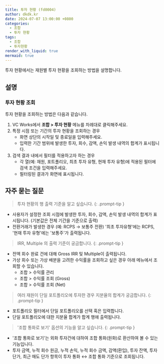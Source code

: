 ```yaml
---
title: 투자 현황 (fd0004)
author: dkdk.kr
date: 2024-07-07 13:00:00 +0800
categories:
  - 조합
  - 투자 현황
tags:
  - 조합
  - 투자현황
render_with_liquid: true
mermaid: true
---
```

투자 현황에서는 재원별 투자 현황을 조회하는 방법을 설명합니다.

## 설명

### 투자 현황 조회
투자 현황을 조회하는 방법은 다음과 같습니다.

1. VC Works에서 **조합 > 투자 현황** 메뉴를 차례대로 클릭해주세요.
2. 특정 시점 또는 기간의 투자 현황을 조회하는 경우
	- 화면 상단의 시작일 및 종료일을 입력해주세요.
	- 입력한 기간 범위에 발생한 투자, 회수, 감액, 손익 발생 내역의 합계가 표시됩니다.
3. 검색 결과 내에서 필터를 적용하고자 하는 경우
	- 각 열(예: 재원, 포트폴리오, 최초 투자 유형, 현재 투자 유형)에 적용된 필터에 검색 조건을 입력해주세요.
	- 필터링된 결과가 화면에 표시됩니다.
## 자주 묻는 질문

> 투자 현황의 행 출력 기준을 알고 싶습니다.
{: .prompt-tip }
- 사용자가 설정한 조회 시점에 발생한 투자, 회수, 감액, 손익 발생 내역의 합계가 표시됩니다. (기본값은 전체 기간을 기준으로 출력)
- 전환거래가 발생한 경우 (예: RCPS → 보통주 전환) '최초 투자유형'에는 RCPS, '현재 투자 유형'에는 '보통주'가 출력됩니다.

> IRR, Multiple 의 출력 기준이 궁금합니다.
{: .prompt-tip }
- 전액 회수 완료 건에 대해 Gross IRR 및 Multiple이 출력됩니다.
- 가상 회수 또는 가상 배분을 고려한 수익률을 조회하고 싶은 경우 아래 메뉴에서 조회할 수 있습니다.
	- 조합 > 수익률 관리
	- 조합 > 수익률 조회 (Gross)
	- 조합 > 수익률 조회 (Net)

> 여러 재원이 단일 포트폴리오에 투자한 경우 지분율의 합계가 궁금합니다.
{: .prompt-tip }
- 포트폴리오 필터에서 단일 포트폴리오를 선택 혹은 입력합니다.
- 단일 포트폴리오에 대한 지분율 합계가 합계 행애 출력됩니다.

> '조합 통화로 보기' 옵션의 기능을 알고 싶습니다.
{: .prompt-tip }
- '조합 통화로 보기'는 외화 투자건에 대하여 조합 통화(원화)로 환산하여 볼 수 있는 기능입니다.
- 투자 금액, 누적 회수 원금, 누적 손익, 누적 회수 금액, 감액(환입), 투자 잔액, 투자 단가, 최근 매도 단가 항목이 투자 통화 ↔ 조합 통화 기준으로 조회됩니다.
